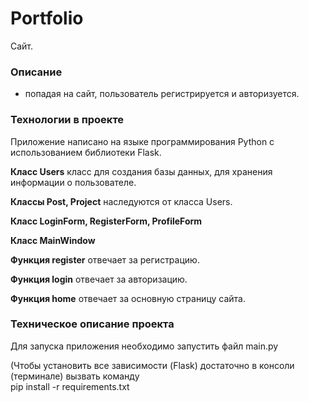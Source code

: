 # Portfolio #

Сайт.

### Описание ###

- попадая на сайт, пользователь регистрируется и авторизуется.

### Технологии в проекте ###
Приложение написано на языке программирования Python c использованием библиотеки Flask.

**Класс Users** класс для создания базы данных, для хранения информации о пользователе.

**Классы Post, Project** наследуются от класса Users.

**Класс LoginForm, RegisterForm, ProfileForm**

**Класс MainWindow**

**Функция register** отвечает за регистрацию.

**Функция login** отвечает за авторизацию.

**Функция home** отвечает за основную страницу сайта.


### Техническое описание проекта ###
Для запуска приложения необходимо запустить файл main.py


(Чтобы установить все зависимости (Flask) 
достаточно в консоли (терминале) вызвать команду  
pip install -r requirements.txt